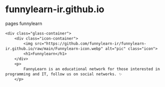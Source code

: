 # funnylearn-ir.github.io
pages funnylearn

    <div class="glass-container">
        <div class="icon-container">
            <img src="https://github.com/funnylearn-ir/funnylearn-ir.github.io/raw/main/Funnylearn-icon.webp" alt="pic" class="icon">
            <h1>Funnylearn</h1>
        </div>
        <p>
            FannyLearn is an educational network for those interested in programming and IT, follow us on social networks. ✨
        </p>
       
